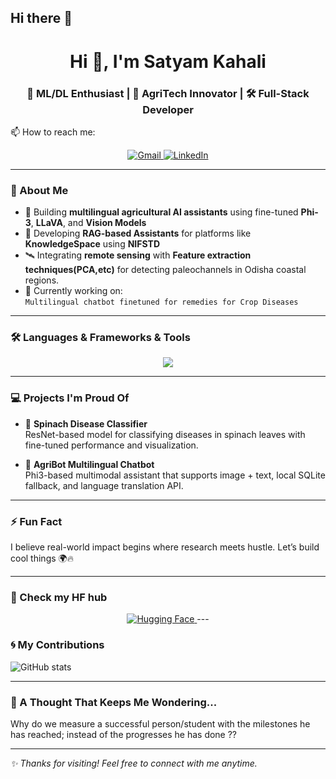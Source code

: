 ## Hi there 👋

<!--
**SATYAMKAHALI/SATYAMKAHALI** is a ✨ _special_ ✨ repository because its `README.md` (this file) appears on your GitHub profile.

Here are some ideas to get you started:

- 🔭 I’m currently working on ...
- 🌱 I’m currently learning ...
- 👯 I’m looking to collaborate on ...
- 🤔 I’m looking for help with ...
- 💬 Ask me about ...
- 📫 How to reach me: ...
- 😄 Pronouns: ...
- ⚡ Fun fact: ...
-->

<!--
<div align="center">

### 👋 Hi there, I'm Satyam Kahali 👨‍💻  
Welcome to my GitHub profile!


</div>

---

<div align="center">

[![Gmail](https://img.shields.io/badge/Gmail-D14836?style=for-the-badge&logo=gmail&logoColor=white)](mailto:satyamkahali66@gmail.com)
[![LinkedIn](https://img.shields.io/badge/LinkedIn-blue?style=flat&logo=linkedin&logoColor=white)](https://www.linkedin.com/in/satyam-kahali-883098235/)
[![HuggingFace](https://img.shields.io/badge/HuggingFace-FFD21F?style=for-the-badge&logo=huggingface&logoColor=black)](https://huggingface.co/Satyam66)


</div>

---

### 🛠️ Languages-Frameworks-Tools

<div align="center">
  
<img src="https://skillicons.dev/icons?i=html,css,php,python,js,c,java,react,pytorch,nodejs,aws,tensorflow,vscode,github,figma,git,intellij,mongodb,mysql" />

</div>

---

### 🌀 My Contributions

![GitHub stats](https://github-readme-streak-stats.herokuapp.com?user=SATYAMKAHALI&theme=tokyonight&hide_border=true)

-->

<h1 align="center">Hi 👋, I'm Satyam Kahali </h1>
<h3 align="center">  🧠 ML/DL Enthusiast | 🌾 AgriTech Innovator | 🛠️ Full-Stack Developer</h3>

📫 How to reach me:

<p align="center">
  <a href="mailto:satyamkahali66@gmail.com">
    <img src="https://img.shields.io/badge/Gmail-D14836?style=for-the-badge&logo=gmail&logoColor=white" alt="Gmail"/>
  </a>
  <a href="https://www.linkedin.com/in/satyam-kahali-883098235/">
    <img src="https://img.shields.io/badge/LinkedIn-0077B5?style=for-the-badge&logo=linkedin&logoColor=white" alt="LinkedIn"/>
  </a>
</p>

---

### 🫣 About Me

- 🤖 Building **multilingual agricultural AI assistants** using fine-tuned **Phi-3**, **LLaVA**, and **Vision Models**  
- 🧠 Developing **RAG-based Assistants** for platforms like **KnowledgeSpace** using **NIFSTD**  
- 🛰️ Integrating **remote sensing** with **Feature extraction techniques(PCA,etc)** for detecting paleochannels in Odisha coastal regions.  
- 🧪 Currently working on:  
  `Multilingual chatbot finetuned for remedies for Crop Diseases`  
  

---

### 🛠️ Languages & Frameworks & Tools

<p align="center">
  <img src="https://skillicons.dev/icons?i=html,css,php,python,js,c,java,react,pytorch,nodejs,aws,tensorflow,vscode,github,figma,git,intellij,mongodb,mysql" />
</p>

---

### 💻 Projects I'm Proud Of

- 🥬 **Spinach Disease Classifier**  
  ResNet-based model for classifying diseases in spinach leaves with fine-tuned performance and visualization.
  
- 🌾 **AgriBot Multilingual Chatbot**  
  Phi3-based multimodal assistant that supports image + text, local SQLite fallback, and language translation API.
  
---

### ⚡ Fun Fact

I believe real-world impact begins where research meets hustle. Let’s build cool things 🌍🔥

---
### 🤗 Check my HF hub
<p align="center">
<a href="https://huggingface.co/Satyam66">
    <img src="https://img.shields.io/badge/HuggingFace-F9D423?style=for-the-badge&logo=huggingface&logoColor=black" alt="Hugging Face"/>
  </a>
---

### 🌀 My Contributions

![GitHub stats](https://github-readme-streak-stats.herokuapp.com?user=SATYAMKAHALI&theme=tokyonight&hide_border=true)

---

### 💭 A Thought That Keeps Me Wondering...
Why do we measure a successful person/student with the milestones he has reached; instead of the progresses he has done ?? 

---

_✨ Thanks for visiting! Feel free to connect with me anytime._


